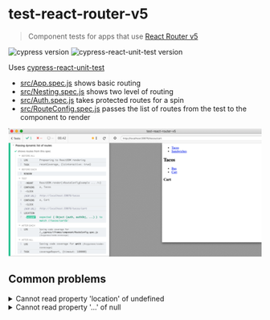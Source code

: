 # test-react-router-v5
> Component tests for apps that use [React Router v5](https://reacttraining.com/react-router/web/guides/quick-start)

![cypress version](https://img.shields.io/badge/cypress-5.4.0-brightgreen) ![cypress-react-unit-test version](https://img.shields.io/badge/cypress--react--unit--test-4.16.1-brightgreen)

Uses [cypress-react-unit-test](https://github.com/bahmutov/cypress-react-unit-test)

- [src/App.spec.js](src/App.spec.js) shows basic routing
- [src/Nesting.spec.js](src/Nesting.spec.js) shows two level of routing
- [src/Auth.spec.js](src/Auth.spec.js) takes protected routes for a spin
- [src/RouteConfig.spec.js](src/RouteConfig.spec.js) passes the list of routes from the test to the component to render

![Route config test](images/route-config.png)

## Common problems

<details>
  <summary>Cannot read property 'location' of undefined</summary>
  If the test fails with this error from `useContext(Context).location` line, you have probably forgotten to surround the mounted route with the `BrowserRouter` component.

```js
import { BrowserRouter } from 'react-router-dom'
// then in the test mount the component the same way
// as you would in the "normal" mini web application
// AuthenticatedRoute and NewNote are user code we want to test
mount(
  <BrowserRouter>
    <AuthenticatedRoute>
      <NewNote />
    </AuthenticatedRoute>
  </BrowserRouter>
)
```

See [cypress-react-unit-test#388](https://github.com/bahmutov/cypress-react-unit-test/issues/388) for example

</details>

<details>
  <summary>Cannot read property '...' of null</summary>
  If the components inside the route rely on a context, surround the routes with appropriate context provider.

```js
// AuthenticatedRoute.js
export default function AuthenticatedRoute({ children, ...rest }) {
  const { isAuthenticated } = useAppContext();
  ...
}
// test file
mount(
  <BrowserRouter>
    <AppContext.Provider value={{ isAuthenticated: true, userHasAuthenticated: true }}>
      <AuthenticatedRoute>...</AuthenticatedRoute>
    </AppContext.Provider>
  </BrowserRouter>
)
```

See [cypress-react-unit-test#388](https://github.com/bahmutov/cypress-react-unit-test/issues/388) for example
</details>
